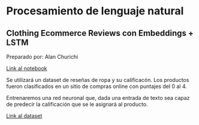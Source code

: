 # Procesamiento de lenguaje natural

## Clothing Ecommerce Reviews con Embeddings + LSTM

Preparado por: Alan Churichi

[Link al notebook](https://github.com/achurichi/CEIA/blob/main/nlp/clase-5/ejercitacion.ipynb)

Se utilizará un dataset de reseñas de ropa y su calificacón. Los productos fueron clasificados en un sitio de compras online con puntajes del 0 al 4.

Entrenaremos una red neuronal que, dada una entrada de texto sea capaz de predecír la calificación que se le asignará al producto.

[Link al dataset](https://www.kaggle.com/nicapotato/womens-ecommerce-clothing-reviews/version/1)